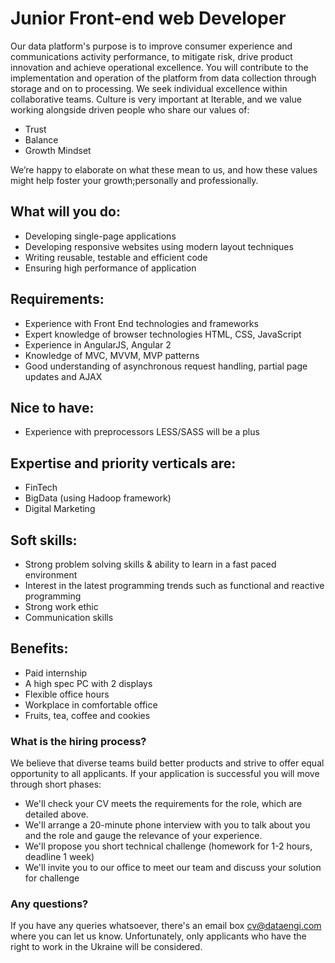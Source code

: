 # Junior Front-end web Developer


Our data platform's purpose is to improve consumer experience and communications activity performance, to mitigate risk, drive product innovation and achieve operational excellence. You will contribute to the implementation and operation of the platform from data collection through storage and on to processing.
We seek individual excellence within collaborative teams.
Culture is very important at Iterable, and we value working alongside driven people who share our values of:

- Trust
- Balance
- Growth Mindset

We’re happy to elaborate on what these mean to us, and how these values might help foster your growth;personally and professionally.

## What will you do:
- Developing single-page applications
- Developing responsive websites using modern layout techniques
- Writing reusable, testable and efficient code
- Ensuring high performance of application

## Requirements:
- Experience with Front End technologies and frameworks
- Expert knowledge of browser technologies HTML, CSS, JavaScript
- Experience in AngularJS, Angular 2
- Knowledge of MVC, MVVM, MVP patterns
- Good understanding of asynchronous request handling, partial page updates and AJAX

## Nice to have:
- Experience with preprocessors LESS/SASS will be a plus

## Expertise and priority verticals are:
- FinTech
- BigData (using Hadoop framework)
- Digital Marketing

## Soft skills:
- Strong problem solving skills & ability to learn in a fast paced environment
- Interest in the latest programming trends such as functional and reactive programming
- Strong work ethic
- Communication skills



## Benefits:
- Paid internship
- A high spec PC with 2 displays
- Flexible office hours
- Workplace in comfortable office
- Fruits, tea, coffee and cookies


### What is the hiring process?
We believe that diverse teams build better products and strive to offer equal opportunity to all applicants. If your application is successful you will move through short phases:

- We'll check your CV meets the requirements for the role, which are detailed above.
- We'll arrange a 20-minute phone interview with you to talk about you and the role and gauge the relevance of your experience.
- We'll propose you short technical challenge (homework for 1-2 hours, deadline 1 week)
- We'll invite you to our office to meet our team and discuss your solution for challenge

### Any questions?
If you have any queries whatsoever, there's an email box cv@dataengi.com where you can let us know.
Unfortunately, only applicants who have the right to work in the Ukraine will be considered.
